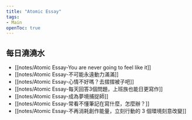 ```yaml
---
title: "Atomic Essay"
tags:
- Main
openToc: true
---
```


## 每日澆澆水

- [[notes/Atomic Essay-You are never going to feel like it]]
- [[notes/Atomic Essay-不可能永遠動力滿滿]]
- [[notes/Atomic Essay-心情不好嗎？去摺摺被子吧]]
- [[notes/Atomic Essay-每天回答3個問題，上班族也能日更寫作]]
- [[notes/Atomic Essay-成為夢境捕捉師]]
- [[notes/Atomic Essay-常看不懂筆記在寫什麼，怎麼辦？]]
- [[notes/Atomic Essay-不再消耗創作能量，立刻行動的 3 個環境刻意改變]]




